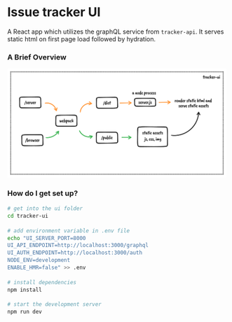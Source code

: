 # Issue tracker UI

A React app which utilizes the graphQL service from `tracker-api`. It serves static html on first page load followed by hydration.

### A Brief Overview

<img src="../img/tracker-ui-arch.png" width="500px" alt='architecture' />

### How do I get set up?

```bash
# get into the ui folder
cd tracker-ui

# add environment variable in .env file
echo "UI_SERVER_PORT=8000
UI_API_ENDPOINT=http://localhost:3000/graphql
UI_AUTH_ENDPOINT=http://localhost:3000/auth
NODE_ENV=development
ENABLE_HMR=false" >> .env

# install dependencies
npm install

# start the development server
npm run dev
```
